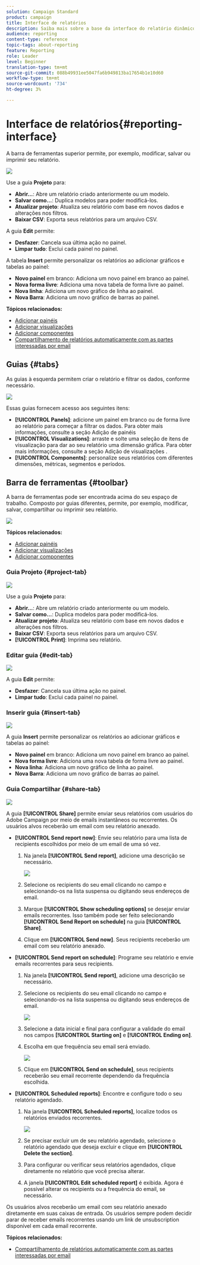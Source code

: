 ```yaml
---
solution: Campaign Standard
product: campaign
title: Interface de relatórios
description: Saiba mais sobre a base da interface do relatório dinâmico e como navegar pelas diferentes guias e menus.
audience: reporting
content-type: reference
topic-tags: about-reporting
feature: Reporting
role: Leader
level: Beginner
translation-type: tm+mt
source-git-commit: 088b49931ee5047fa6b949813ba17654b1e10d60
workflow-type: tm+mt
source-wordcount: '734'
ht-degree: 3%

---
```



# Interface de relatórios{#reporting-interface}

A barra de ferramentas superior permite, por exemplo, modificar, salvar ou imprimir seu relatório.

![](assets/dynamic_report_toolbar.png)

Use a guia **Projeto** para:

* **Abrir...**: Abre um relatório criado anteriormente ou um modelo.
* **Salvar como...**: Duplica modelos para poder modificá-los.
* **Atualizar projeto**: Atualiza seu relatório com base em novos dados e alterações nos filtros.
* **Baixar CSV**: Exporta seus relatórios para um arquivo CSV.

A guia **Edit** permite:

* **Desfazer**: Cancela sua última ação no painel.
* **Limpar tudo**: Exclui cada painel no painel.

A tabela **Insert** permite personalizar os relatórios ao adicionar gráficos e tabelas ao painel:

* **Novo painel** em branco: Adiciona um novo painel em branco ao painel.
* **Nova forma livre**: Adiciona uma nova tabela de forma livre ao painel.
* **Nova linha**: Adiciona um novo gráfico de linha ao painel.
* **Nova Barra**: Adiciona um novo gráfico de barras ao painel.

**Tópicos relacionados:**

* [Adicionar painéis](../../reporting/using/adding-panels.md)
* [Adicionar visualizações](../../reporting/using/adding-visualizations.md)
* [Adicionar componentes](../../reporting/using/adding-components.md)
* [Compartilhamento de relatórios automaticamente com as partes interessadas por email](https://helpx.adobe.com/campaign/kb/simplify-campaign-management.html#Reportandshareinsightswithallstakeholders)

## Guias {#tabs}

As guias à esquerda permitem criar o relatório e filtrar os dados, conforme necessário.

![](assets/dynamic_report_interface.png)

Essas guias fornecem acesso aos seguintes itens:

* **[!UICONTROL Panels]**: adicione um painel em branco ou de forma livre ao relatório para começar a filtrar os dados. Para obter mais informações, consulte a seção Adição de painéis
* **[!UICONTROL Visualizations]**: arraste e solte uma seleção de itens de visualização para dar ao seu relatório uma dimensão gráfica. Para obter mais informações, consulte a seção Adição de visualizações .
* **[!UICONTROL Components]**: personalize seus relatórios com diferentes dimensões, métricas, segmentos e períodos.

## Barra de ferramentas {#toolbar}

A barra de ferramentas pode ser encontrada acima do seu espaço de trabalho. Composto por guias diferentes, permite, por exemplo, modificar, salvar, compartilhar ou imprimir seu relatório.

![](assets/dynamic_report_toolbar.png)

**Tópicos relacionados:**

* [Adicionar painéis](../../reporting/using/adding-panels.md)
* [Adicionar visualizações](../../reporting/using/adding-visualizations.md)
* [Adicionar componentes](../../reporting/using/adding-components.md)

### Guia Projeto {#project-tab}

![](assets/tab_project.png)

Use a guia **Projeto** para:

* **Abrir...**: Abre um relatório criado anteriormente ou um modelo.
* **Salvar como...**: Duplica modelos para poder modificá-los.
* **Atualizar projeto**: Atualiza seu relatório com base em novos dados e alterações nos filtros.
* **Baixar CSV**: Exporta seus relatórios para um arquivo CSV.
* **[!UICONTROL Print]**: Imprima seu relatório.

### Editar guia {#edit-tab}

![](assets/tab_edit.png)

A guia **Edit** permite:

* **Desfazer**: Cancela sua última ação no painel.
* **Limpar tudo**: Exclui cada painel no painel.

### Inserir guia {#insert-tab}

![](assets/tab_insert.png)

A guia **Insert** permite personalizar os relatórios ao adicionar gráficos e tabelas ao painel:

* **Novo painel** em branco: Adiciona um novo painel em branco ao painel.
* **Nova forma livre**: Adiciona uma nova tabela de forma livre ao painel.
* **Nova linha**: Adiciona um novo gráfico de linha ao painel.
* **Nova Barra**: Adiciona um novo gráfico de barras ao painel.

### Guia Compartilhar {#share-tab}

![](assets/tab_share_1.png)

A guia **[!UICONTROL Share]** permite enviar seus relatórios com usuários do Adobe Campaign por meio de emails instantâneos ou recorrentes. Os usuários alvos receberão um email com seu relatório anexado.

* **[!UICONTROL Send report now]**: Envie seu relatório para uma lista de recipients escolhidos por meio de um email de uma só vez.

   1. Na janela **[!UICONTROL Send report]**, adicione uma descrição se necessário.

      ![](assets/tab_share_4.png)

   1. Selecione os recipients do seu email clicando no campo e selecionando-os na lista suspensa ou digitando seus endereços de email.
   1. Marque **[!UICONTROL Show scheduling options]** se desejar enviar emails recorrentes. Isso também pode ser feito selecionando **[!UICONTROL Send Report on schedule]** na guia **[!UICONTROL Share]**.
   1. Clique em **[!UICONTROL Send now]**. Seus recipients receberão um email com seu relatório anexado.

* **[!UICONTROL Send report on schedule]**: Programe seu relatório e envie emails recorrentes para seus recipients.

   1. Na janela **[!UICONTROL Send report]**, adicione uma descrição se necessário.
   1. Selecione os recipients do seu email clicando no campo e selecionando-os na lista suspensa ou digitando seus endereços de email.

      ![](assets/tab_share_5.png)

   1. Selecione a data inicial e final para configurar a validade do email nos campos **[!UICONTROL Starting on]** e **[!UICONTROL Ending on]**.
   1. Escolha em que frequência seu email será enviado.

      ![](assets/tab_share_2.png)

   1. Clique em **[!UICONTROL Send on schedule]**, seus recipients receberão seu email recorrente dependendo da frequência escolhida.

* **[!UICONTROL Scheduled reports]**: Encontre e configure todo o seu relatório agendado.

   1. Na janela **[!UICONTROL Scheduled reports]**, localize todos os relatórios enviados recorrentes.

      ![](assets/tab_share_3.png)

   1. Se precisar excluir um de seu relatório agendado, selecione o relatório agendado que deseja excluir e clique em **[!UICONTROL Delete the section]**.
   1. Para configurar ou verificar seus relatórios agendados, clique diretamente no relatório que você precisa alterar.
   1. A janela **[!UICONTROL Edit scheduled report]** é exibida. Agora é possível alterar os recipients ou a frequência do email, se necessário.

Os usuários alvos receberão um email com seu relatório anexado diretamente em suas caixas de entrada. Os usuários sempre podem decidir parar de receber emails recorrentes usando um link de unsubscription disponível em cada email recorrente.

**Tópicos relacionados:**

* [Compartilhamento de relatórios automaticamente com as partes interessadas por email](https://helpx.adobe.com/campaign/kb/simplify-campaign-management.html#Reportandshareinsightswithallstakeholders)
